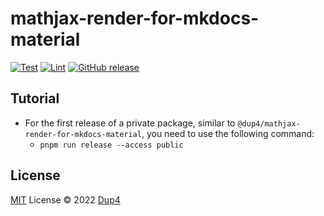 # mathjax-render-for-mkdocs-material

[![Test](https://github.com/Dup4/mathjax-render-for-mkdocs-material/actions/workflows/test.yml/badge.svg)](https://github.com/Dup4/mathjax-render-for-mkdocs-material/actions/workflows/test.yml)
[![Lint](https://github.com/Dup4/mathjax-render-for-mkdocs-material/actions/workflows/lint.yml/badge.svg)](https://github.com/Dup4/mathjax-render-for-mkdocs-material/actions/workflows/lint.yml)
[![GitHub release](https://img.shields.io/github/release/Dup4/mathjax-render-for-mkdocs-material.svg)](https://GitHub.com/Dup4/mathjax-render-for-mkdocs-material/releases/)

## Tutorial

* For the first release of a private package, similar to `@dup4/mathjax-render-for-mkdocs-material`, you need to use the following command:
  * `pnpm run release --access public`

## License

[MIT](./LICENSE) License © 2022 [Dup4](https://github.com/Dup4)
